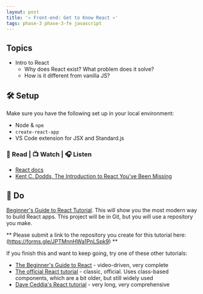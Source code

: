 ```yaml
---
layout: post
title: '⚛ Front-end: Get to Know React ⚛'
tags: phase-3 phase-3-fe javascript
---
```

## Topics

- Intro to React
  - Why does React exist? What problem does it solve?
  - How is it different from vanilla JS?

## 🛠️ Setup

Make sure you have the following set up in your local environment:

- Node & `npm`
- `create-react-app`
- VS Code extension for JSX and Standard.js

### 📖 Read | 📺 Watch | 🎧 Listen

- [React docs](https://reactjs.org/docs/getting-started.html)
- [Kent C. Dodds, The Introduction to React You've Been Missing](https://www.youtube.com/watch?v=SAIdyBFHfVU)

## 🎯 Do

[Beginner's Guide to React Tutorial](https://welearncode.com/beginners-guide-react-2020/). This will show you the most modern way to build React apps. This project will be in Git, but you will use a repository you make.

** Please submit a link to the repository you create for this tutorial here: (https://forms.gle/JPTMnnHWa1PnLSpk9) ** 

If you finish this and want to keep going, try one of these other tutorials:

- [The Beginner's Guide to React](https://egghead.io/courses/the-beginner-s-guide-to-react) - video-driven, very complete
- [The official React tutorial](https://reactjs.org/tutorial/tutorial.html) - classic, official. Uses class-based components, which are a bit older, but still widely used
- [Dave Ceddia's React tutorial](https://daveceddia.com/react-getting-started-tutorial/) - very long, very comprehensive